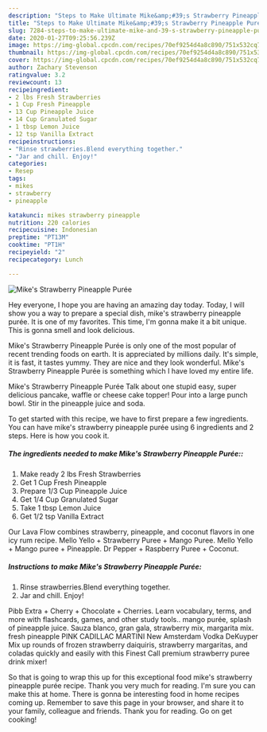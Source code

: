 ```yaml
---
description: "Steps to Make Ultimate Mike&amp;#39;s Strawberry Pineapple Purée"
title: "Steps to Make Ultimate Mike&amp;#39;s Strawberry Pineapple Purée"
slug: 7284-steps-to-make-ultimate-mike-and-39-s-strawberry-pineapple-puree
date: 2020-01-27T09:25:56.239Z
image: https://img-global.cpcdn.com/recipes/70ef9254d4a8c890/751x532cq70/mikes-strawberry-pineapple-puree-recipe-main-photo.jpg
thumbnail: https://img-global.cpcdn.com/recipes/70ef9254d4a8c890/751x532cq70/mikes-strawberry-pineapple-puree-recipe-main-photo.jpg
cover: https://img-global.cpcdn.com/recipes/70ef9254d4a8c890/751x532cq70/mikes-strawberry-pineapple-puree-recipe-main-photo.jpg
author: Zachary Stevenson
ratingvalue: 3.2
reviewcount: 13
recipeingredient:
- 2 lbs Fresh Strawberries
- 1 Cup Fresh Pineapple
- 13 Cup Pineapple Juice
- 14 Cup Granulated Sugar
- 1 tbsp Lemon Juice
- 12 tsp Vanilla Extract
recipeinstructions:
- "Rinse strawberries.Blend everything together."
- "Jar and chill. Enjoy!"
categories:
- Resep
tags:
- mikes
- strawberry
- pineapple

katakunci: mikes strawberry pineapple
nutrition: 220 calories
recipecuisine: Indonesian
preptime: "PT13M"
cooktime: "PT1H"
recipeyield: "2"
recipecategory: Lunch

---
```



![Mike&#39;s Strawberry Pineapple Purée](https://img-global.cpcdn.com/recipes/70ef9254d4a8c890/751x532cq70/mikes-strawberry-pineapple-puree-recipe-main-photo.jpg)

Hey everyone, I hope you are having an amazing day today. Today, I will show you a way to prepare a special dish, mike&#39;s strawberry pineapple purée. It is one of my favorites. This time, I'm gonna make it a bit unique. This is gonna smell and look delicious.

Mike&#39;s Strawberry Pineapple Purée is only one of the most popular of recent trending foods on earth. It is appreciated by millions daily. It's simple, it is fast, it tastes yummy. They are nice and they look wonderful. Mike&#39;s Strawberry Pineapple Purée is something which I have loved my entire life.

Mike&#39;s Strawberry Pineapple Purée Talk about one stupid easy, super delicious pancake, waffle or cheese cake topper! Pour into a large punch bowl. Stir in the pineapple juice and soda.


To get started with this recipe, we have to first prepare a few ingredients. You can have mike&#39;s strawberry pineapple purée using 6 ingredients and 2 steps. Here is how you cook it.

##### The ingredients needed to make Mike&#39;s Strawberry Pineapple Purée::

1. Make ready 2 lbs Fresh Strawberries
1. Get 1 Cup Fresh Pineapple
1. Prepare 1/3 Cup Pineapple Juice
1. Get 1/4 Cup Granulated Sugar
1. Take 1 tbsp Lemon Juice
1. Get 1/2 tsp Vanilla Extract


Our Lava Flow combines strawberry, pineapple, and coconut flavors in one icy rum recipe. Mello Yello + Strawberry Puree + Mango Puree. Mello Yello + Mango puree + Pineapple. Dr Pepper + Raspberry Puree + Coconut. 

##### Instructions to make Mike&#39;s Strawberry Pineapple Purée:

1. Rinse strawberries.Blend everything together.
1. Jar and chill. Enjoy!


Pibb Extra + Cherry + Chocolate + Cherries. Learn vocabulary, terms, and more with flashcards, games, and other study tools.. mango purée, splash of pineapple juice. Sauza blanco, gran gala, strawberry mix, margarita mix. fresh pineapple PINK CADILLAC MARTINI New Amsterdam Vodka DeKuyper Mix up rounds of frozen strawberry daiquiris, strawberry margaritas, and coladas quickly and easily with this Finest Call premium strawberry puree drink mixer! 

So that is going to wrap this up for this exceptional food mike&#39;s strawberry pineapple purée recipe. Thank you very much for reading. I'm sure you can make this at home. There is gonna be interesting food in home recipes coming up. Remember to save this page in your browser, and share it to your family, colleague and friends. Thank you for reading. Go on get cooking!
